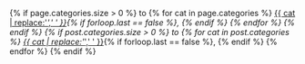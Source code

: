 {% if page.categories.size > 0 %}
to {% for cat in page.categories %}
<a href="/tags.html#{{ cat }}">{{ cat | replace:'_',' ' }}</a>{% if forloop.last == false %}, {% endif %}
{% endfor %}
{% endif %}
{% if post.categories.size > 0 %}
to {% for cat in post.categories %}
<a href="/tags.html#{{ cat }}">{{ cat | replace:'_',' ' }}</a>{% if forloop.last == false %}, {% endif %}
{% endfor %}
{% endif %}
